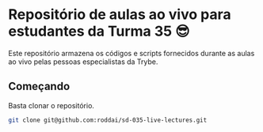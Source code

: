 # Repositório de aulas ao vivo para estudantes da Turma 35 😎

Este repositório armazena os códigos e scripts fornecidos durante as aulas ao vivo pelas pessoas especialistas da Trybe. 

## Começando

Basta clonar o repositório.

```sh
git clone git@github.com:roddai/sd-035-live-lectures.git
```